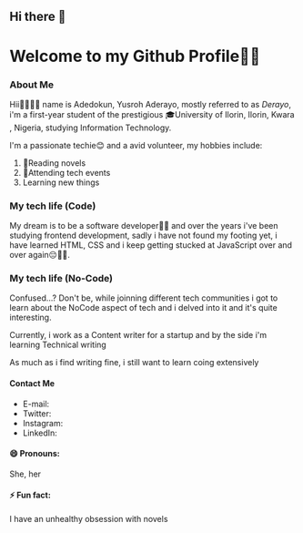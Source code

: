 ## Hi there 👋
# Welcome to my Github Profile💃💃 

### About Me
Hii👋🙋‍♂️👋 name is Adedokun, Yusroh Aderayo, mostly referred to as <em>Derayo</em>, i'm a first-year student of the prestigious 🎓University of Ilorin, Ilorin, Kwara , Nigeria, studying Information Technology.
<p> I'm a passionate techie😊 and a avid volunteer, my hobbies include:</p>
<ol>
    <li>📖Reading novels</li>
    <li>🥳Attending tech events</li>
    <li>Learning new things</li>
</ol>

### My tech life (Code)
My dream is to be a software developer👩‍💻 and over the years i've been studying frontend development, sadly i have not found my footing yet, i have learned HTML, CSS and i keep getting stucked at JavaScript over and over again😔🙍‍♀️.

### My tech life (No-Code)
Confused...? Don't be, while joinning different tech communities i got to learn about the NoCode aspect of tech and i delved into it and it's quite interesting.
<p> Currently, i work as a Content writer for a startup and by the side i'm learning Technical writing</p>
<p> As much as i find writing fine, i still want to learn coing extensively </p>

#### Contact Me
<ul>
 <li> E-mail:<adedokunyusroh@gmail.com> </li>
 <li> Twitter:<https://x.com/Derayo1114> </li>
 <li> Instagram:<https://www.instagram.com/adedokun_yusroh_aderayo/> </li>
 <li> LinkedIn:<https://www.linkedin.com/in/derayo/>  </li>
</ul>

#### 😄 Pronouns:
She, her

#### ⚡ Fun fact:
I have an unhealthy obsession with novels


<!--
**Derayo14/Derayo14** is a ✨ _special_ ✨ repository because its `README.md` (this file) appears on your GitHub profile.

Here are some ideas to get you started:

- 🔭 I’m currently working on ...
- 🌱 I’m currently learning ...
- 👯 I’m looking to collaborate on ...
- 🤔 I’m looking for help with ...
- 💬 Ask me about ...
- 📫 How to reach me: ...
-  ...
- 
-->

